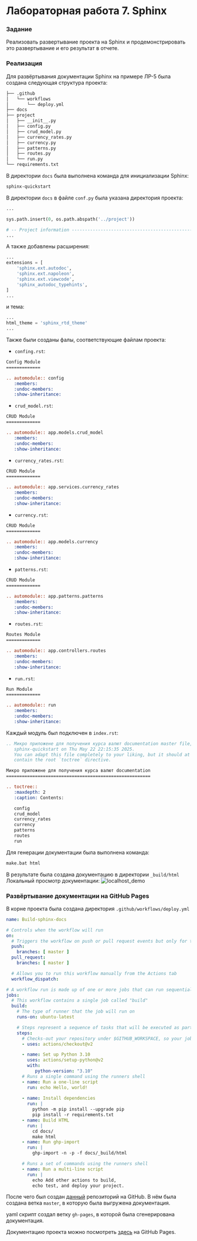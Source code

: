 # Лабораторная работа 7. Sphinx

### Задание
Реализовать развертывание проекта на Sphinx и продемонстрировать это развертывание и его результат в отчете.

### Реализация

Для развёртывания документации Sphinx на примере ЛР-5 была создана следующая структура проекта:

```bash
├── .github
│   └── workflows
│       └── deploy.yml
├── docs
├── project
│   ├── __init__.py
│   ├── config.py
│   ├── crud_model.py
│   ├── currency_rates.py
│   ├── currency.py
│   ├── patterns.py
│   ├── routes.py
│   └── run.py
└── requirements.txt
```
В директории `docs` была выполнена команда для инициализации Sphinx:

```bash
sphinx-quickstart
```

В директории `docs` в файле `conf.py` была указана директория проекта:
```python
...

sys.path.insert(0, os.path.abspath('../project'))

# -- Project information -----------------------------------------------------
...
```
А также добавлены расширения:
```python
...
extensions = [
    'sphinx.ext.autodoc',
    'sphinx.ext.napoleon',
    'sphinx.ext.viewcode',
    'sphinx_autodoc_typehints',
]
...
```
и тема:
```python
...
html_theme = 'sphinx_rtd_theme'
...
```


Также были созданы фалы, соответствующие файлам проекта:
* `confing.rst`:
```rst
Config Module
=============

.. automodule:: config
   :members:
   :undoc-members:
   :show-inheritance:
```

* `crud_model.rst`:
```rst
CRUD Module
=============

.. automodule:: app.models.crud_model
   :members:
   :undoc-members:
   :show-inheritance:
```

* `currency_rates.rst`:
```rst
CRUD Module
=============

.. automodule:: app.services.currency_rates
   :members:
   :undoc-members:
   :show-inheritance:
```

* `currency.rst`:
```rst
CRUD Module
=============

.. automodule:: app.models.currency
   :members:
   :undoc-members:
   :show-inheritance:
```

* `patterns.rst`:
```rst
CRUD Module
=============

.. automodule:: app.patterns.patterns
   :members:
   :undoc-members:
   :show-inheritance:
```

* `routes.rst`:
```rst
Routes Module
=============

.. automodule:: app.controllers.routes
   :members:
   :undoc-members:
   :show-inheritance:
```

* `run.rst`:
```rst
Run Module
=============

.. automodule:: run
   :members:
   :undoc-members:
   :show-inheritance:
```

Каждый модуль был подключен в `index.rst`:
```rst
.. Микро приложене для получения курса валют documentation master file, created by
   sphinx-quickstart on Thu May 22 22:15:35 2025.
   You can adapt this file completely to your liking, but it should at least
   contain the root `toctree` directive.

Микро приложене для получения курса валют documentation
=======================================================

.. toctree::
   :maxdepth: 2
   :caption: Contents:

   config
   crud_model
   currency_rates
   currency
   patterns
   routes
   run
```

Для генерации документации была выполнена команда:

```bash
make.bat html
```

В результате была создана документацию в директории `_build/html`
Локальный просмотр документации:
![localhost_demo](img/localhost_page.png)

### Развёртывание документации на GitHub Pages
В корне проекта была создана директория `.github/workflows/deploy.yml`

```yaml
name: Build-sphinx-docs

# Controls when the workflow will run
on:
  # Triggers the workflow on push or pull request events but only for the main branch
  push:
    branches: [ master ]
  pull_request:
    branches: [ master ]

  # Allows you to run this workflow manually from the Actions tab
  workflow_dispatch:

# A workflow run is made up of one or more jobs that can run sequentially or in parallel
jobs: 
  # This workflow contains a single job called "build"
  build: 
    # The type of runner that the job will run on
    runs-on: ubuntu-latest

    # Steps represent a sequence of tasks that will be executed as part of the job
    steps:
      # Checks-out your repository under $GITHUB_WORKSPACE, so your job can access it
      - uses: actions/checkout@v2

      - name: Set up Python 3.10
        uses: actions/setup-python@v2
        with:
           python-version: "3.10"
      # Runs a single command using the runners shell
      - name: Run a one-line script
        run: echo Hello, world!
        
      - name: Install dependencies
        run: | 
          python -m pip install --upgrade pip
          pip install -r requirements.txt
      - name: Build HTML
        run: | 
          cd docs/
          make html
      - name: Run ghp-import
        run: | 
          ghp-import -n -p -f docs/_build/html

      # Runs a set of commands using the runners shell
      - name: Run a multi-line script
        run: |
          echo Add other actions to build,
          echo test, and deploy your project.
```


После чего был создан [данный](https://github.com/AntSib/Flask_Sphinx_demo) репозиторий на GitHub. В нём была создана ветка `master`, в которую была выгружена документация.

yaml скрипт создал ветку `gh-pages`, в которой была сгенерирована документация.

Документацию проекта можно посмотреть [здесь](https://antsib.github.io/Flask_Sphinx_demo/) на GitHub Pages.


